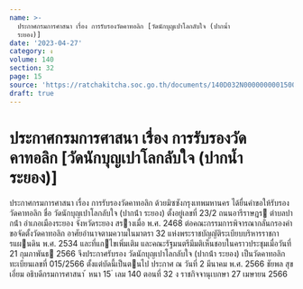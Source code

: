```yaml
---
name: >-
  ประกาศกรมการศาสนา เรื่อง การรับรองวัดคาทอลิก [วัดนักบุญเปาโลกลับใจ (ปากน้ำ
  ระยอง)]
date: '2023-04-27'
category: ง
volume: 140
section: 32
page: 15
source: 'https://ratchakitcha.soc.go.th/documents/140D032N0000000001500.pdf'
draft: true
---
```


# ประกาศกรมการศาสนา เรื่อง การรับรองวัดคาทอลิก [วัดนักบุญเปาโลกลับใจ (ปากน้ำ ระยอง)]

ประกาศกรมการศาสนา เรื่อง การรับรองวัดคาทอลิก ด้วยมิซซังกรุงเทพมหานคร ได้ยื่นคําขอให้รับรองวัดคาทอลิก ชื่อ วัดนักบุญเปาโลกลับใจ (ปากน้ํา ระยอง) ตั้งอยู่เลขที่ 23/2 ถนนอารีราษฎร ตําบลปากน้ํา อําเภอเมืองระยอง จังหวัดระยอง สรางเมื่อ พ.ศ. 2468 ต่อคณะกรรมการพิจารณากลั่นกรองคําขอจัดตั้งวัดคาทอลิก อาศัยอํานาจตามความในมาตรา 32 แห่งพระราชบัญญัติระเบียบบริหารราชการแผนดิน พ.ศ. 2534 และที่แกไขเพิ่มเติม และคณะรัฐมนตรีมีมติเห็นชอบในคราวประชุมเมื่อวันที่ 21 กุมภาพันธ 2566 จึงประกาศรับรอง วัดนักบุญเปาโลกลับใจ (ปากน้ํา ระยอง) เป็นวัดคาทอลิก ทะเบียนเลขที่ 015/2566 ตั้งแต่บัดนี้เป็นตนไป ประกาศ ณ วันที่ 2 มีนาคม พ.ศ. 2566 ชัยพล สุขเอี่ยม อธิบดีกรมการศาสนา ้ หนา 15 ่ เลม 140 ตอนที่ 32 ง ราชกิจจานุเบกษา 27 เมษายน 2566
